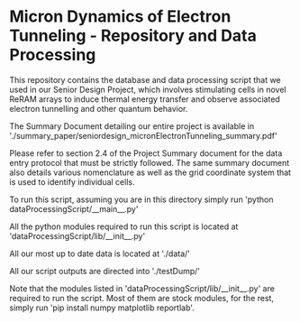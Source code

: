 # Micron Dynamics of Electron Tunneling - Repository and Data Processing

This repository contains the database and data processing script that we used in our Senior Design Project, which
involves stimulating cells in novel ReRAM arrays to induce thermal energy transfer and observe associated electron
tunnelling and other quantum behavior.

The Summary Document detailing our entire project is available in './summary_paper/seniordesign_micronElectronTunneling_summary.pdf'

Please refer to section 2.4 of the Project Summary document for the data entry protocol that must be strictly followed.
The same summary document also details various nomenclature as well as the grid coordinate system that is used to
identify individual cells.

To run this script, assuming you are in this directory simply run 'python dataProcessingScript/\_\_main\_\_.py'

All the python modules required to run this script is located at 'dataProcessingScript/lib/\_\_init\_\_.py'

All our most up to date data is located at './data/'

All our script outputs are directed into './testDump/'

Note that the modules listed in 'dataProcessingScript/lib/\_\_init\_\_.py' are required to run the script. Most of them are stock modules, for the rest, simply run 'pip install numpy matplotlib reportlab'.